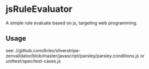 # jsRuleEvaluator
A simple rule evaluate based on js, targeting web programming.

## Usage
see: //github.com/Ariex/silverstripe-zenvalidator/blob/master/javascript/parsley/parsley.conditions.js
or unittest/spec/test-cases.js
